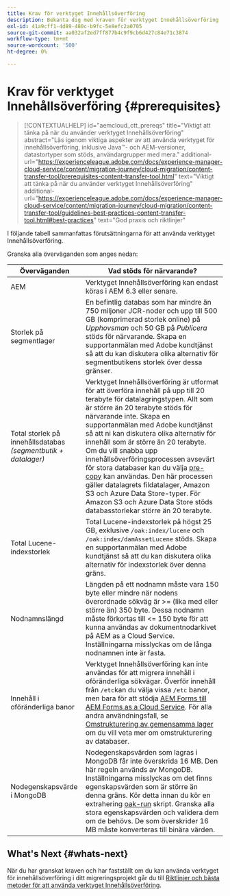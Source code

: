```yaml
---
title: Krav för verktyget Innehållsöverföring
description: Bekanta dig med kraven för verktyget Innehållsöverföring
exl-id: 41a9cff1-4d89-480c-b9fc-5e8efc2a0705
source-git-commit: aa032af2ed7ff877b4c9f9cb6d427c84e71c3874
workflow-type: tm+mt
source-wordcount: '500'
ht-degree: 0%

---
```


# Krav för verktyget Innehållsöverföring {#prerequisites}

>[!CONTEXTUALHELP]
>id="aemcloud_ctt_prereqs"
>title="Viktigt att tänka på när du använder verktyget Innehållsöverföring"
>abstract="Läs igenom viktiga aspekter av att använda verktyget för innehållsöverföring, inklusive Java™- och AEM-versioner, datastortyper som stöds, användargrupper med mera."
>additional-url="https://experienceleague.adobe.com/docs/experience-manager-cloud-service/content/migration-journey/cloud-migration/content-transfer-tool/prerequisites-content-transfer-tool.html" text="Viktigt att tänka på när du använder verktyget Innehållsöverföring"
>additional-url="https://experienceleague.adobe.com/docs/experience-manager-cloud-service/content/migration-journey/cloud-migration/content-transfer-tool/guidelines-best-practices-content-transfer-tool.html#best-practices" text="God praxis och riktlinjer"

I följande tabell sammanfattas förutsättningarna för att använda verktyget Innehållsöverföring.

Granska alla överväganden som anges nedan:

| Överväganden | Vad stöds för närvarande? |
|---------------------------------------------------------------------|--------------------------------------------------------------------------------------------------------------------------------------------------------------------------------------------------------------------------------------------------------------------------------------------------------------------------------------------------------------------------------------------------------------------------------------------------------------------------------------------------------------------------------------------------------------------------------------------------------------------------------------------------------------------------------------------------------------------------------------------------------------------|
| AEM | Verktyget Innehållsöverföring kan endast köras i AEM 6.3 eller senare. |
| Storlek på segmentlager | En befintlig databas som har mindre än 750 miljoner JCR-noder och upp till 500 GB (komprimerad storlek online) på *Upphovsman* och 50 GB på *Publicera* stöds för närvarande. Skapa en supportanmälan med Adobe kundtjänst så att du kan diskutera olika alternativ för segmentbutikens storlek över dessa gränser. |
| Total storlek på innehållsdatabas <br>*(segmentbutik + datalager)* | Verktyget Innehållsöverföring är utformat för att överföra innehåll på upp till 20 terabyte för datalagringstypen. Allt som är större än 20 terabyte stöds för närvarande inte. Skapa en supportanmälan med Adobe kundtjänst så att ni kan diskutera olika alternativ för innehåll som är större än 20 terabyte. <br>Om du vill snabba upp innehållsöverföringsprocessen avsevärt för stora databaser kan du välja [pre-copy](https://experienceleague.adobe.com/docs/experience-manager-cloud-service/content/migration-journey/cloud-migration/content-transfer-tool/handling-large-content-repositories.html#setting-up-pre-copy-step) kan användas. Den här processen gäller datalagrets fildatalager, Amazon S3 och Azure Data Store-typer. För Amazon S3 och Azure Data Store stöds databasstorlekar större än 20 terabyte. |
| Total Lucene-indexstorlek | Total Lucene-indexstorlek på högst 25 GB, exklusive `/oak:index/lucene` och `/oak:index/damAssetLucene` stöds. Skapa en supportanmälan med Adobe kundtjänst så att du kan diskutera olika alternativ för indexstorlek över denna gräns. |
| Nodnamnslängd | Längden på ett nodnamn måste vara 150 byte eller mindre när nodens överordnade sökväg är >= (lika med eller större än) 350 byte. Dessa nodnamn måste förkortas till &lt;= 150 byte för att kunna användas av dokumentnodarkivet på AEM as a Cloud Service. Inställningarna misslyckas om de långa nodnamnen inte är fasta. |
| Innehåll i oföränderliga banor | Verktyget Innehållsöverföring kan inte användas för att migrera innehåll i oföränderliga sökvägar. Överför innehåll från `/etc`kan du välja vissa `/etc` banor, men bara för att stödja [AEM Forms till AEM Forms as a Cloud Service](https://experienceleague.adobe.com/docs/experience-manager-cloud-service/content/forms/setup-configure-migrate/migrate-to-forms-as-a-cloud-service.html#paths-of-various-aem-forms-specific-assets). För alla andra användningsfall, se [Omstrukturering av gemensamma lager](https://experienceleague.adobe.com/docs/experience-manager-65/deploying/restructuring/all-repository-restructuring-in-aem-6-5.html) om du vill veta mer om omstrukturering av databaser. |
| Nodegenskapsvärde i MongoDB | Nodegenskapsvärden som lagras i MongoDB får inte överskrida 16 MB. Den här regeln används av MongoDB. Inställningarna misslyckas om det finns egenskapsvärden som är större än denna gräns. Kör detta innan du kör en extrahering [oak-run](https://repo1.maven.org/maven2/org/apache/jackrabbit/oak-run/1.38.0/oak-run-1.38.0.jar) skript. Granska alla stora egenskapsvärden och validera dem om de behövs. De som överskrider 16 MB måste konverteras till binära värden. |

## What&#39;s Next {#whats-next}

När du har granskat kraven och har fastställt om du kan använda verktyget för innehållsöverföring i ditt migreringsprojekt går du till [Riktlinjer och bästa metoder för att använda verktyget Innehållsöverföring](https://experienceleague.adobe.com/docs/experience-manager-cloud-service/content/migration-journey/cloud-migration/content-transfer-tool/guidelines-best-practices-content-transfer-tool.html).
